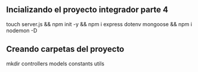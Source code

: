 ## Incializando el proyecto integrador parte 4
touch server.js && npm init -y && npm i express dotenv mongoose && npm i nodemon -D
## Creando carpetas del proyecto
mkdir controllers models constants utils
